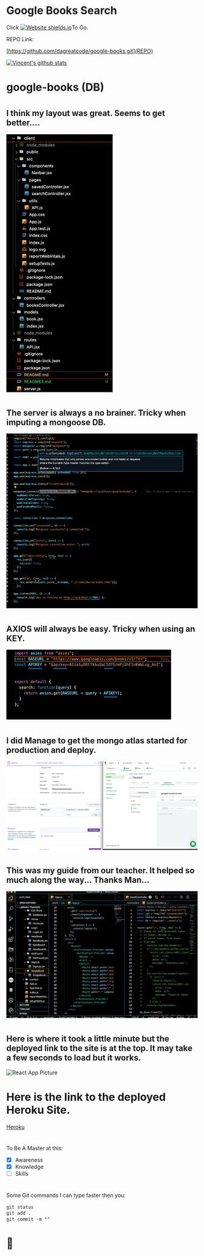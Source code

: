 # Google Books Search

Click
[![Website shields.io](https://img.shields.io/website-up-down-green-red/http/shields.io.svg)](https://da-google-books.herokuapp.com/)To Go.

REPO Link:

[https://github.com/dagreatcode/google-books.git](REPO)

[![Vincent's github stats](https://github-readme-stats.vercel.app/api?username=DaGreatCode&theme=blue-green)](https://github.com/dagreatcode)

# google-books (DB)

#

#

## I think my layout was great. Seems to get better....

![React App Picture](./image/img1.png)

#

## The server is always a no brainer. Tricky when imputing a mongoose DB.

![React App Picture](./image/img2.png)

#

## AXIOS will always be easy. Tricky when using an KEY.

![React App Picture](./image/img3.png)

#

## I did Manage to get the mongo atlas started for production and deploy.

![React App Picture](./image/img4.png)

#

## This was my guide from our teacher. It helped so much along the way... Thanks Man...

![React App Picture](./image/img5.png)

#

## Here is where it took a little minute but the deployed link to the site is at the top. It may take a few seconds to load but it works.

![React App Picture](./image/gif.gif)

# Here is the link to the deployed Heroku Site.

[Heroku](https://da-google-books.herokuapp.com/)

#

#

To Be A Master at this:

- [x] Awareness
- [x] Knowledge
- [ ] Skills

#

#

#

Some Git commands I can type faster then you:

```
git status
git add .
git commit -m ""
```

# :thinking:
